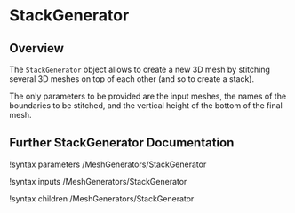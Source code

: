 # StackGenerator

## Overview

The `StackGenerator` object allows to create a new 3D mesh by stitching several 3D meshes on top of each other (and so to create a stack).

The only parameters to be provided are the input meshes, the names of the boundaries to be stitched, and the vertical height of the bottom of the final mesh.

## Further StackGenerator Documentation

!syntax parameters /MeshGenerators/StackGenerator

!syntax inputs /MeshGenerators/StackGenerator

!syntax children /MeshGenerators/StackGenerator
